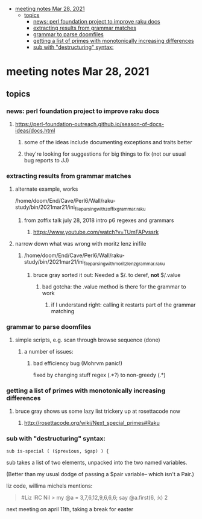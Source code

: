 - [meeting notes Mar 28, 2021](#org709087d)
  - [topics](#orgf73b8c5)
    - [news: perl foundation project to improve raku docs](#orgafd6381)
    - [extracting results from grammar matches](#org25c827a)
    - [grammar to parse doomfiles](#org5c225db)
    - [getting a list of primes with monotonically increasing differences](#orge327d9d)
    - [sub with "destructuring" syntax:](#org48801e0)


<a id="org709087d"></a>

# meeting notes Mar 28, 2021


<a id="orgf73b8c5"></a>

## topics


<a id="orgafd6381"></a>

### news: perl foundation project to improve raku docs

1.  <https://perl-foundation-outreach.github.io/season-of-docs-ideas/docs.html>

    1.  some of the ideas include documenting exceptions and traits better
    
    2.  they're looking for suggestions for big things to fix (not our usual bug reports to JJ)


<a id="org25c827a"></a>

### extracting results from grammar matches

1.  alternate example, works

    /home/doom/End/Cave/Perl6/Wall/raku-study/bin/2021mar21/ini<sub>file</sub><sub>parsing</sub><sub>with</sub><sub>zoffix</sub><sub>grammar.raku</sub>
    
    1.  from zoffix talk july 28, 2018 intro p6 regexes and grammars
    
        1.  <https://www.youtube.com/watch?v=TUmFAPvssrk>

2.  narrow down what was wrong with moritz lenz inifile

    1.  /home/doom/End/Cave/Perl6/Wall/raku-study/bin/2021mar21/ini<sub>file</sub><sub>parsing</sub><sub>with</sub><sub>moritz</sub><sub>lenz</sub><sub>grammar.raku</sub>
    
        1.  bruce gray sorted it out: Needed a $/.<value> to deref, **not** $/.value
        
            1.  bad gotcha: the .value method is there for the grammar to work
            
                1.  if I understand right: calling it restarts part of the grammar matching


<a id="org5c225db"></a>

### grammar to parse doomfiles

1.  simple scripts, e.g. scan through browse sequence (done)

    1.  a number of issues:
    
        1.  bad efficiency bug (Mohrvm panic!)
        
            fixed by changing stuff regex (.\*?) to non-greedy (.\*)


<a id="orge327d9d"></a>

### getting a list of primes with monotonically increasing differences

1.  bruce gray shows us some lazy list trickery up at rosettacode now

    1.  <http://rosettacode.org/wiki/Next_special_primes#Raku>


<a id="org48801e0"></a>

### sub with "destructuring" syntax:

```perl6-mode
sub is-special ( ($previous, $gap) ) {
```

sub takes a list of two elements, unpacked into the two named variables.

(Better than my usual dodge of passing a $pair variable&#x2013; which isn't a Pair.)

liz code, willima michels mentions:

> #Liz IRC Nil > my @a = 3,7,6,12,9,6,6,6; say @a.first(6, :k) 2

next meeting on april 11th, taking a break for easter
